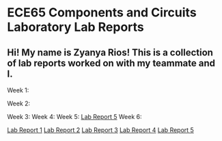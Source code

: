 # ECE65 Components and Circuits Laboratory Lab Reports 
## Hi! My name is Zyanya Rios! This is a collection of lab reports worked on with my teammate and I. 

Week 1:

Week 2:

Week 3:
Week 4:
Week 5:
[Lab Report 5](https://github.com/ZyanyaRios/ece65-lab-reports/blob/main/ECE%2065%20Lab%20Report%205%20(3).pdf)
Week 6:

[Lab Report 1](https://zyanyarios.github.io/cse15l-lab-reports/LabReport1.html)
[Lab Report 2](https://zyanyarios.github.io/cse15l-lab-reports/LabReport2.html)
[Lab Report 3](https://zyanyarios.github.io/cse15l-lab-reports/LabReport3.html)
[Lab Report 4](https://zyanyarios.github.io/cse15l-lab-reports/LabReport4.html)
[Lab Report 5](https://zyanyarios.github.io/cse15l-lab-reports/LabReport5.html)
